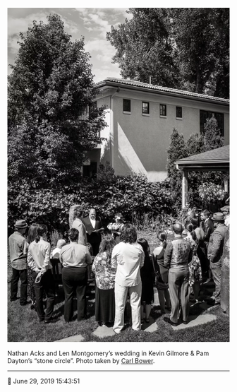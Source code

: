 ![Nathan Acks and Len Montgomery’s wedding in Kevin Gilmore and Pam Dayton’s “stone circle”](assets/9e64fae39a8dc6f38910fd4d12bfae83.webp)

Nathan Acks and Len Montgomery’s wedding in Kevin Gilmore & Pam Dayton’s “stone circle”. Photo taken by [Carl Bower](http://carlbowerphotos.com/).

- - - -

<span aria-hidden="true">📅</span> June 29, 2019 15:43:51
